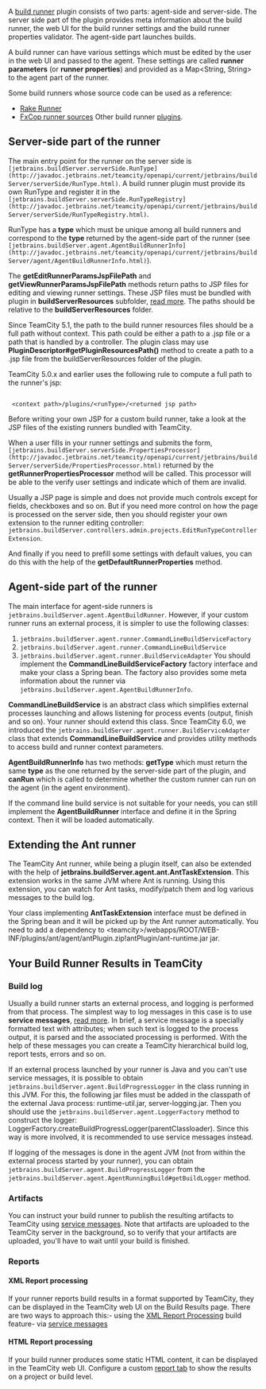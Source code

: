 [//]: # (title: Build Runner Plugin)
[//]: # (auxiliary-id: Build+Runner+Plugin.html)

A [build runner](https://www.jetbrains.com/help/teamcity/?build-runner) plugin consists of two parts: agent\-side and server\-side. The server side part of the plugin provides meta information about the build runner, the web UI for the build runner settings and the build runner properties validator. The agent\-side part launches builds.



A build runner can have various settings which must be edited by the user in the web UI and passed to the agent. These settings are called __runner parameters__ (or __runner properties__) and provided as a Map&lt;String, String&gt; to the agent part of the runner.

<tip>

Some build runners whose source code can be used as a reference:
* [Rake Runner](https://github.com/JetBrains/teamcity-rake)
* [FxCop runner sources](https://github.com/JetBrains/teamcity-fxcop)  Other build runner [plugins](https://plugins.jetbrains.com/teamcity).
</tip>

## Server-side part of the runner

The main entry point for the runner on the server side is `[jetbrains.buildServer.serverSide.RunType](http://javadoc.jetbrains.net/teamcity/openapi/current/jetbrains/buildServer/serverSide/RunType.html)`. A build runner plugin must provide its own RunType and register it in the `[jetbrains.buildServer.serverSide.RunTypeRegistry](http://javadoc.jetbrains.net/teamcity/openapi/current/jetbrains/buildServer/serverSide/RunTypeRegistry.html)`.

RunType has a __type__ which must be unique among all build runners and correspond to the __type__ returned by the agent\-side part of the runner (see `[jetbrains.buildServer.agent.AgentBuildRunnerInfo](http://javadoc.jetbrains.net/teamcity/openapi/current/jetbrains/buildServer/agent/AgentBuildRunnerInfo.html)`).

The __getEditRunnerParamsJspFilePath__ and __getViewRunnerParamsJspFilePath__ methods return paths to JSP files for editing and viewing runner settings. These JSP files must be bundled with plugin in __buildServerResources__ subfolder, [read more](plugins-packaging.md#PluginsPackaging-Webresourcespackaging). The paths should be relative to the __buildServerResources__ folder.

<note>

Since TeamCity 5.1, the path to the build runner resources files should be a full path without context. This path could be either a path to a .jsp file or a path that is handled by a controller. The plugin class may use __PluginDescriptor#getPluginResourcesPath()__ method to create a path to a .jsp file from the buildServerResources folder of the plugin.
</note>

<note>

TeamCity 5.0.x and earlier uses the following rule to compute a full path to the runner's jsp:


```

 <context path>/plugins/<runType>/<returned jsp path>

```


</note>

<tip>

Before writing your own JSP for a custom build runner, take a look at the JSP files of the existing runners bundled with TeamCity.
</tip>

When a user fills in your runner settings and submits the form, `[jetbrains.buildServer.serverSide.PropertiesProcessor](http://javadoc.jetbrains.net/teamcity/openapi/current/jetbrains/buildServer/serverSide/PropertiesProcessor.html)` returned by the __getRunnerPropertiesProcessor__ method will be called. This processor will be able to the verify user settings and indicate which of them are invalid.

Usually a JSP page is simple and does not provide much controls except for fields, checkboxes and so on. But if you need more control on how the page is processed on the server side, then you should register your own extension to the runner editing controller: `jetbrains.buildServer.controllers.admin.projects.EditRunTypeControllerExtension`.

And finally if you need to prefill some settings with default values, you can do this with the help of the __getDefaultRunnerProperties__ method.

## Agent-side part of the runner

The main interface for agent\-side runners is `jetbrains.buildServer.agent.AgentBuildRunner`. However, if your custom runner runs an external process, it is simpler to use the following classes:
1. `jetbrains.buildServer.agent.runner.CommandLineBuildServiceFactory`
2. `jetbrains.buildServer.agent.runner.CommandLineBuildService`
3. `jetbrains.buildServer.agent.runner.BuildServiceAdapter`
You should implement the __CommandLineBuildServiceFactory__ factory interface and make your class a Spring bean. The factory also provides some meta information about the runner via `jetbrains.buildServer.agent.AgentBuildRunnerInfo`.

__CommandLineBuildService__ is an abstract class which simplifies external processes launching and allows listening for process events (output, finish and so on). Your runner should extend this class. Snce TeamCity 6.0, we introduced the `jetbrains.buildServer.agent.runner.BuildServiceAdapter` class that extends __CommandLineBuildService__ and provides utility methods to access build and runner context parameters.

__AgentBuildRunnerInfo__ has two methods: __getType__ which must return the same __type__ as the one returned by the server\-side part of the plugin, and __canRun__ which is called to determine whether the custom runner can run on the agent (in the agent environment).

If the command line build service is not suitable for your needs, you can still implement the __AgentBuildRunner__ interface and define it in the Spring context. Then it will be loaded automatically.

## Extending the Ant runner

The TeamCity Ant runner, while being a plugin itself, can also be extended with the help of __jetbrains.buildServer.agent.ant.AntTaskExtension__. This extension works in the same JVM where Ant is running. Using this extension, you can watch for Ant tasks, modify/patch them and log various messages to the build log.

Your class implementing __AntTaskExtension__ interface must be defined in the Spring bean and it will be picked up by the Ant runner automatically. You need to add a dependency to &lt;teamcity&gt;/webapps/ROOT/WEB\-INF/plugins/ant/agent/antPlugin.zip!antPlugin/ant\-runtime.jar jar.

## Your Build Runner Results in TeamCity

### Build log

Usually a build runner starts an external process, and logging is performed from that process. The simplest way to log messages in this case is to use __service messages__, [read more](https://www.jetbrains.com/help/teamcity/?build-script-interaction-with-teamcity). In brief, a service message is a specially formatted text with attributes; when such text is logged to the process output, it is parsed and the associated processing is performed. With the help of these messages you can create a TeamCity hierarchical build log, report tests, errors and so on.

If an external process launched by your runner is Java and you can't use service messages, it is possible to obtain `jetbrains.buildServer.agent.BuildProgressLogger` in the class running in this JVM. For this, the following jar files must be added in the classpath of the external Java process: runtime\-util.jar, server\-logging.jar. Then you should use the `jetbrains.buildServer.agent.LoggerFactory` method to construct the logger: LoggerFactory.createBuildProgressLogger(parentClassloader). Since this way is more involved, it is recommended to use service messages instead.

If logging of the messages is done in the agent JVM (not from within the external process started by your runner), you can obtain `jetbrains.buildServer.agent.BuildProgressLogger` from the `jetbrains.buildServer.agent.AgentRunningBuild#getBuildLogger` method.

### Artifacts

You can instruct your build runner to publish the resulting artifacts to TeamCity using [service messages](https://www.jetbrains.com/help/teamcity/?build-script-interaction-with-teamcity). Note that artifacts are uploaded to the TeamCity server in the background, so to verify that your artifacts are uploaded, you'll have to wait until your build is finished.  

### Reports

#### XML Report processing

If your runner reports build results in a format supported by TeamCity, they can be displayed in the TeamCity web UI on the Build Results page. There are two ways to approach this:\- using the [XML Report Processing](https://www.jetbrains.com/help/teamcity/?xml-report-processing) build feature\- via [service messages ](https://www.jetbrains.com/help/teamcity/?build-script-interaction-with-teamcity)

#### HTML Report processing

If your build runner produces some static HTML content, it can be displayed in the TeamCity web UI.  Configure a custom [report tab](https://www.jetbrains.com/help/teamcity/?including-third-party-reports-in-the-build-results) to show the results on a project or build level.

 
